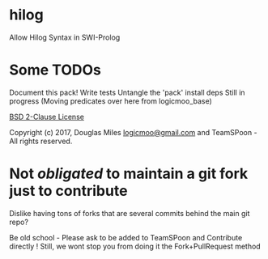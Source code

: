 # hilog
Allow Hilog Syntax in SWI-Prolog

# Some TODOs

Document this pack!
Write tests
Untangle the 'pack' install deps
Still in progress (Moving predicates over here from logicmoo_base)



[BSD 2-Clause License](LICENSE.md)

Copyright (c) 2017, 
Douglas Miles <logicmoo@gmail.com> and
TeamSPoon - All rights reserved.

# Not _obligated_ to maintain a git fork just to contribute

Dislike having tons of forks that are several commits behind the main git repo?

Be old school - Please ask to be added to TeamSPoon and Contribute directly !
Still, we wont stop you from doing it the Fork+PullRequest method

